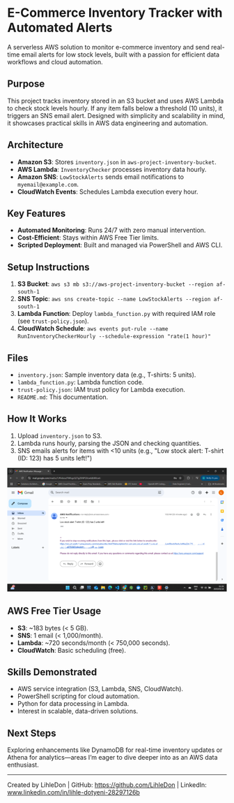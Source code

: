 # E-Commerce Inventory Tracker with Automated Alerts

A serverless AWS solution to monitor e-commerce inventory and send real-time email alerts for low stock levels, built with a passion for efficient data workflows and cloud automation.

## Purpose
This project tracks inventory stored in an S3 bucket and uses AWS Lambda to check stock levels hourly. If any item falls below a threshold (10 units), it triggers an SNS email alert. Designed with simplicity and scalability in mind, it showcases practical skills in AWS data engineering and automation.

## Architecture
- **Amazon S3**: Stores `inventory.json` in `aws-project-inventory-bucket`.
- **AWS Lambda**: `InventoryChecker` processes inventory data hourly.
- **Amazon SNS**: `LowStockAlerts` sends email notifications to `myemail@example.com`.
- **CloudWatch Events**: Schedules Lambda execution every hour.

## Key Features
- **Automated Monitoring**: Runs 24/7 with zero manual intervention.
- **Cost-Efficient**: Stays within AWS Free Tier limits.
- **Scripted Deployment**: Built and managed via PowerShell and AWS CLI.

## Setup Instructions
1. **S3 Bucket**: `aws s3 mb s3://aws-project-inventory-bucket --region af-south-1`
2. **SNS Topic**: `aws sns create-topic --name LowStockAlerts --region af-south-1`
3. **Lambda Function**: Deploy `lambda_function.py` with required IAM role (see `trust-policy.json`).
4. **CloudWatch Schedule**: `aws events put-rule --name RunInventoryCheckerHourly --schedule-expression "rate(1 hour)"`

## Files
- `inventory.json`: Sample inventory data (e.g., T-shirts: 5 units).
- `lambda_function.py`: Lambda function code.
- `trust-policy.json`: IAM trust policy for Lambda execution.
- `README.md`: This documentation.

## How It Works
1. Upload `inventory.json` to S3.
2. Lambda runs hourly, parsing the JSON and checking quantities.
3. SNS emails alerts for items with <10 units (e.g., "Low stock alert: T-shirt (ID: 123) has 5 units left!")

![Email Alert Example](email_alert_screenshot.png)


## AWS Free Tier Usage
- **S3**: ~183 bytes (< 5 GB).
- **SNS**: 1 email (< 1,000/month).
- **Lambda**: ~720 seconds/month (< 750,000 seconds).
- **CloudWatch**: Basic scheduling (free).

## Skills Demonstrated
- AWS service integration (S3, Lambda, SNS, CloudWatch).
- PowerShell scripting for cloud automation.
- Python for data processing in Lambda.
- Interest in scalable, data-driven solutions.

## Next Steps
Exploring enhancements like DynamoDB for real-time inventory updates or Athena for analytics—areas I’m eager to dive deeper into as an AWS data enthusiast.

---
Created by LihleDon | GitHub: https://github.com/LihleDon | LinkedIn: www.linkedin.com/in/lihle-dotyeni-28297126b

